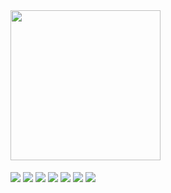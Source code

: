 


<a href="https://github.com/ABM-Blueberry">

<img height="240" src="https://github-readme-stats.vercel.app/api?username=ABM-Blueberry&show_icons=true&theme=dracula&include_all_commits=true&count_private=false"/>

</a>

<div style="display: inline_block"><br>
  <img align="center" height="" width="" src="https://img.shields.io/badge/-unreal_engine-282a36.svg?style=for-the-badge&logo=unrealengine&logoColor=73cfea" />
  <img align="center" height="" width="" src="https://img.shields.io/badge/-Unity-282a36?style=for-the-badge&logo=unity&logoColor=73cfea" />
  <img align="center" height="" width="" src="https://img.shields.io/badge/🍩_Blender-282a36.svg?style=for-the-badge" />
  <img align="center" height="" width="" src="https://img.shields.io/badge/-c%23-282a36.svg?style=for-the-badge&logo=c-sharp&logoColor=73cfea" />
  <img align="center" height="" width="" src="https://img.shields.io/badge/-java-282a36.svg?style=for-the-badge&logo=java&logoColor=73cfea" />
 <img align="center" height="" width="" src="https://img.shields.io/badge/-GTX750_ti-282a36?style=for-the-badge&logo=nvidia&logoColor=73cfea" />
 <a href = "https://leetcode.com/73ddy/">
  <img align="center" height="" width="" src="https://img.shields.io/badge/-(っ◔◡◔)っ LEETCODE-282a36?style=for-the-badge&logo=LeetCode&logoColor=73cfea" />
  </a>
</div>
